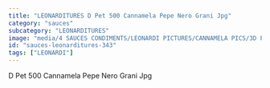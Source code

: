 ```yaml
---
title: "LEONARDITURES D Pet 500 Cannamela Pepe Nero Grani Jpg"
category: "sauces"
subcategory: "LEONARDITURES"
image: "media/4 SAUCES CONDIMENTS/LEONARDI PICTURES/CANNAMELA PICS/3D PET 500 CANNAMELA PEPE NERO GRANI_jpg.jpg"
id: "sauces-leonarditures-343"
tags: ["LEONARDI"]
---
```


D Pet 500 Cannamela Pepe Nero Grani Jpg
